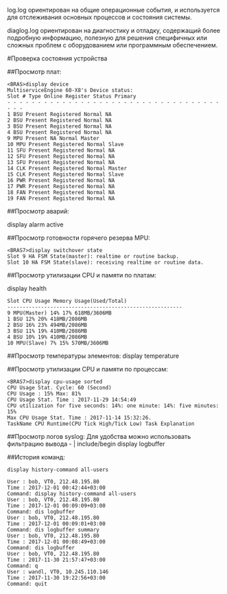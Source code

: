log.log ориентирован на общие операционные события, и используется для отслеживания основных процессов и состояния системы.

diaglog.log ориентирован на диагностику и отладку, содержащий более подробную информацию, полезную для решения специфичных или сложных проблем с оборудованием или программным обеспечением.

#Проверка состояния устройства

##Просмотр плат:

```
<BRAS>display device
MultiserviceEngine 60-X8's Device status:
Slot # Type Online Register Status Primary
- - - - - - - - - - - - - - - - - - - - - - - - - - - - - - - - - - - - - -
1 BSU Present Registered Normal NA
2 BSU Present Registered Normal NA
3 BSU Present Registered Normal NA
4 BSU Present Registered Normal NA
9 MPU Present NA Normal Master
10 MPU Present Registered Normal Slave
11 SFU Present Registered Normal NA
12 SFU Present Registered Normal NA
13 SFU Present Registered Normal NA
14 CLK Present Registered Normal Master
15 CLK Present Registered Normal Slave
16 PWR Present Registered Normal NA
17 PWR Present Registered Normal NA
18 FAN Present Registered Normal NA
19 FAN Present Registered Normal NA
```

##Просмотр аварий:

<BRAS>display alarm active


##Просмотр готовности горячего резерва MPU:
```
<BRAS7>display switchover state
Slot 9 HA FSM State(master): realtime or routine backup.
Slot 10 HA FSM State(slave): receiving realtime or routine data.
```

##Просмотр утилизации СPU и памяти по платам:

<BRAS7>display health
```
Slot CPU Usage Memory Usage(Used/Total)
---------------------------------------------------------
9 MPU(Master) 14% 17% 618MB/3606MB
1 BSU 12% 20% 418MB/2086MB
2 BSU 16% 23% 494MB/2086MB
3 BSU 11% 19% 410MB/2086MB
4 BSU 10% 19% 410MB/2086MB
10 MPU(Slave) 7% 15% 570MB/3606MB
```

##Просмотр температуры элементов:
<BRAS7>display temperature


##Просмотр утилизации CPU и памяти по процессам:
```
<BRAS7>display cpu-usage sorted
CPU Usage Stat. Cycle: 60 (Second)
CPU Usage : 15% Max: 81%
CPU Usage Stat. Time : 2017-11-29 14:54:49
CPU utilization for five seconds: 14%: one minute: 14%: five minutes: 15%
Max CPU Usage Stat. Time : 2017-11-14 15:32:26.
TaskName CPU Runtime(CPU Tick High/Tick Low) Task Explanation
```

##Просмотр логов syslog:
Для удобства можно использовать фильтрацию вывода - | include/begin
<BRAS7>display logbuffer


##История команд:
```
display history-command all-users

User : bob, VT0, 212.48.195.80
Time : 2017-12-01 00:42:44+03:00
Command: display history-command all-users
User : bob, VT0, 212.48.195.80
Time : 2017-12-01 00:09:09+03:00
Command: dis logbuffer
User : bob, VT0, 212.48.195.80
Time : 2017-12-01 00:09:01+03:00
Command: dis logbuffer summary
User : bob, VT0, 212.48.195.80
Time : 2017-12-01 00:08:49+03:00
Command: dis logbuffer
User : bob, VT0, 212.48.195.80
Time : 2017-11-30 21:57:47+03:00
Command: q
User : wandl, VT0, 10.245.110.146
Time : 2017-11-30 19:22:56+03:00
Command: quit
```